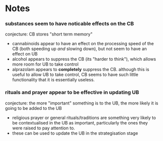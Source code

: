# Notes

### substances seem to have noticable effects on the CB
conjecture: CB stores "short term memory"
  - cannabinoids appear to have an effect on the 
    processing speed of the CB (both speeding up _and_ slowing down),
    but not seem to have an effect on UB
  - alcohol appears to suppress the CB (its "harder to think"),
    which allows more room for UB to take control
  - alprazolam appears to **completely** suppress the CB. although this
    is useful to allow UB to take control, CB seems to have such little
    functionality that it is essentially useless.

### rituals and prayer appear to be effective in updating UB
conjecture: the more "important" something is to the UB, the more likely
it is going to be added to the UB
  - religious prayer or general rituals/traditions are 
    something very likely to be contextualised in the UB as important,
    particularly the ones they were raised to pay attention to.
  - these can be used to update the UB in the strategisation stage
